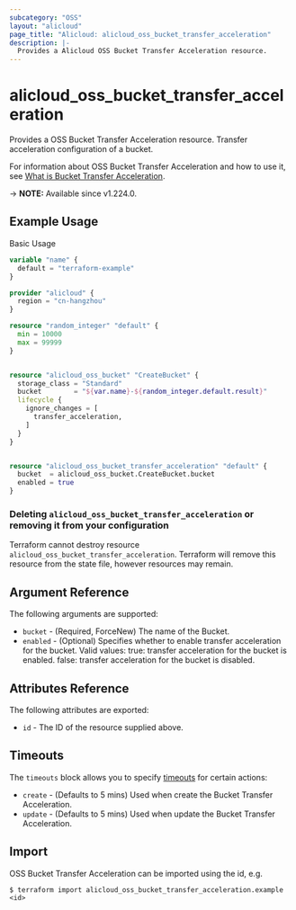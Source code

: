 ```yaml
---
subcategory: "OSS"
layout: "alicloud"
page_title: "Alicloud: alicloud_oss_bucket_transfer_acceleration"
description: |-
  Provides a Alicloud OSS Bucket Transfer Acceleration resource.
---
```


# alicloud_oss_bucket_transfer_acceleration

Provides a OSS Bucket Transfer Acceleration resource. Transfer acceleration configuration of a bucket.

For information about OSS Bucket Transfer Acceleration and how to use it, see [What is Bucket Transfer Acceleration](https://www.alibabacloud.com/help/en/).

-> **NOTE:** Available since v1.224.0.

## Example Usage

Basic Usage

```terraform
variable "name" {
  default = "terraform-example"
}

provider "alicloud" {
  region = "cn-hangzhou"
}

resource "random_integer" "default" {
  min = 10000
  max = 99999
}


resource "alicloud_oss_bucket" "CreateBucket" {
  storage_class = "Standard"
  bucket        = "${var.name}-${random_integer.default.result}"
  lifecycle {
    ignore_changes = [
      transfer_acceleration,
    ]
  }
}


resource "alicloud_oss_bucket_transfer_acceleration" "default" {
  bucket  = alicloud_oss_bucket.CreateBucket.bucket
  enabled = true
}
```

### Deleting `alicloud_oss_bucket_transfer_acceleration` or removing it from your configuration

Terraform cannot destroy resource `alicloud_oss_bucket_transfer_acceleration`. Terraform will remove this resource from the state file, however resources may remain.

## Argument Reference

The following arguments are supported:
* `bucket` - (Required, ForceNew) The name of the Bucket.
* `enabled` - (Optional) Specifies whether to enable transfer acceleration for the bucket. Valid values: true: transfer acceleration for the bucket is enabled. false: transfer acceleration for the bucket is disabled.

## Attributes Reference

The following attributes are exported:
* `id` - The ID of the resource supplied above.

## Timeouts

The `timeouts` block allows you to specify [timeouts](https://www.terraform.io/docs/configuration-0-11/resources.html#timeouts) for certain actions:
* `create` - (Defaults to 5 mins) Used when create the Bucket Transfer Acceleration.
* `update` - (Defaults to 5 mins) Used when update the Bucket Transfer Acceleration.

## Import

OSS Bucket Transfer Acceleration can be imported using the id, e.g.

```shell
$ terraform import alicloud_oss_bucket_transfer_acceleration.example <id>
```